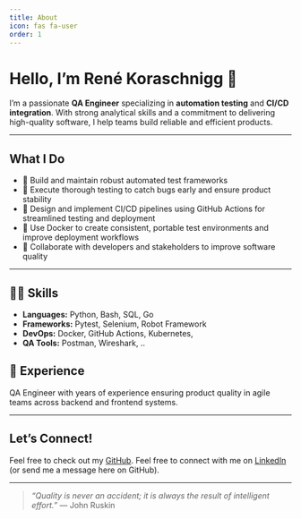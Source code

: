 ```yaml
---
title: About
icon: fas fa-user
order: 1
---
```


# Hello, I’m René Koraschnigg 👋

I’m a passionate **QA Engineer** specializing in **automation testing** and **CI/CD integration**. With strong analytical skills and a commitment to delivering high-quality software, I help teams build reliable and efficient products.

---

## What I Do

- 🚀 Build and maintain robust automated test frameworks  
- 🧪 Execute thorough testing to catch bugs early and ensure product stability  
- 🔄 Design and implement CI/CD pipelines using GitHub Actions for streamlined testing and deployment
- 🐳 Use Docker to create consistent, portable test environments and improve deployment workflows
- 🤝 Collaborate with developers and stakeholders to improve software quality    

---

## 👨‍💻 Skills

- **Languages:** Python, Bash, SQL, Go  
- **Frameworks:** Pytest, Selenium, Robot Framework  
- **DevOps:** Docker, GitHub Actions, Kubernetes,
- **QA Tools:** Postman, Wireshark, ..

## 📌 Experience

QA Engineer with years of experience ensuring product quality in agile teams across backend and frontend systems.

---

## Let’s Connect!

Feel free to check out my [GitHub](https://github.com/Reins981).
Feel free to connect with me on [LinkedIn](https://www.linkedin.com/in/rené-koraschnigg-a105baa8)  
(or send me a message here on GitHub).

---

> *“Quality is never an accident; it is always the result of intelligent effort.”* — John Ruskin

